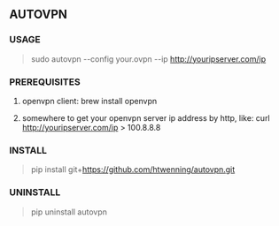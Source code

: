 ## AUTOVPN ##

### USAGE ###

> sudo autovpn --config your.ovpn --ip http://youripserver.com/ip

### PREREQUISITES ###

1. openvpn client:  brew install openvpn

2. somewhere to get your openvpn server ip address by http, like:  curl http://youripserver.com/ip  >   100.8.8.8


### INSTALL ###

> pip install git+https://github.com/htwenning/autovpn.git

### UNINSTALL ###

> pip uninstall autovpn
